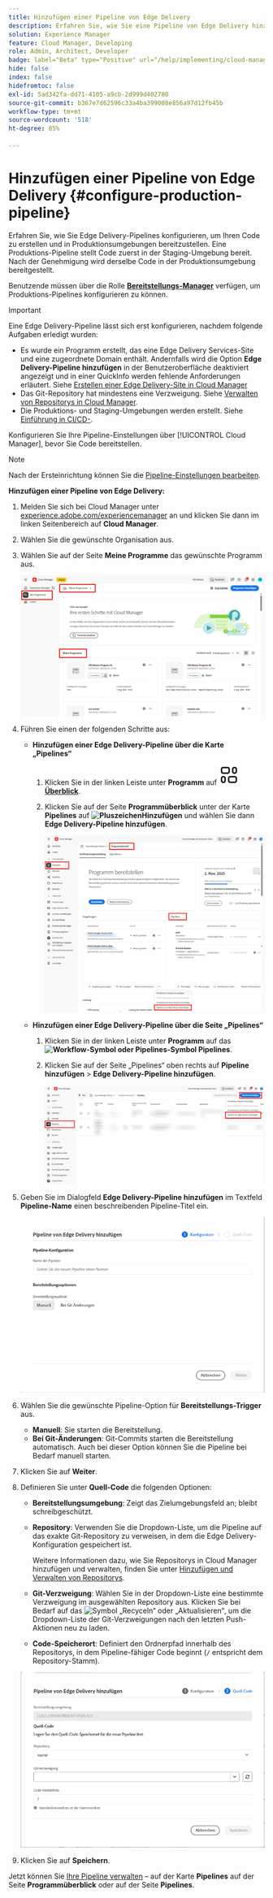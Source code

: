 ```yaml
---
title: Hinzufügen einer Pipeline von Edge Delivery
description: Erfahren Sie, wie Sie eine Pipeline von Edge Delivery hinzufügen, um Ihren Code zu erstellen und in Produktionsumgebungen bereitzustellen.
solution: Experience Manager
feature: Cloud Manager, Developing
role: Admin, Architect, Developer
badge: label="Beta" type="Positive" url="/help/implementing/cloud-manager/release-notes/current.md#gitlab-bitbucket"
hide: false
index: false
hidefromtoc: false
exl-id: 5ad342fa-dd71-4105-a9cb-2d999d402780
source-git-commit: b367e7d62596c33a4ba399008e856a97d12fb45b
workflow-type: tm+mt
source-wordcount: '518'
ht-degree: 85%

---
```


# Hinzufügen einer Pipeline von Edge Delivery {#configure-production-pipeline}

Erfahren Sie, wie Sie Edge Delivery-Pipelines konfigurieren, um Ihren Code zu erstellen und in Produktionsumgebungen bereitzustellen. Eine Produktions-Pipeline stellt Code zuerst in der Staging-Umgebung bereit. Nach der Genehmigung wird derselbe Code in der Produktionsumgebung bereitgestellt.

Benutzende müssen über die Rolle **[Bereitstellungs-Manager](/help/onboarding/cloud-manager-introduction.md#role-based-permissions)** verfügen, um Produktions-Pipelines konfigurieren zu können.

>[!IMPORTANT]
>
>Eine Edge Delivery-Pipeline lässt sich erst konfigurieren, nachdem folgende Aufgaben erledigt wurden:
>
>* Es wurde ein Programm erstellt, das eine Edge Delivery Services-Site und eine zugeordnete Domain enthält. Andernfalls wird die Option **Edge Delivery-Pipeline hinzufügen** in der Benutzeroberfläche deaktiviert angezeigt und in einer QuickInfo werden fehlende Anforderungen erläutert. Siehe [Erstellen einer Edge Delivery-Site in Cloud Manager](/help/implementing/cloud-manager/edge-delivery/create-edge-delivery-site.md)
>* Das Git-Repository hat mindestens eine Verzweigung. Siehe [Verwalten von Repositorys in Cloud Manager](/help/implementing/cloud-manager/managing-code/managing-repositories.md).
>* Die Produktions- und Staging-Umgebungen werden erstellt. Siehe [Einführung in CI/CD-](/help/implementing/cloud-manager/configuring-pipelines/introduction-ci-cd-pipelines.md).

<!-- CMGR‑69680 -->


Konfigurieren Sie Ihre Pipeline-Einstellungen über [!UICONTROL Cloud Manager], bevor Sie Code bereitstellen.

>[!NOTE]
>
>Nach der Ersteinrichtung können Sie die [Pipeline-Einstellungen bearbeiten](managing-pipelines.md).

**Hinzufügen einer Pipeline von Edge Delivery:**

1. Melden Sie sich bei Cloud Manager unter [experience.adobe.com/experiencemanager](https://my.cloudmanager.adobe.com/) an und klicken Sie dann im linken Seitenbereich auf **Cloud Manager**.

1. Wählen Sie die gewünschte Organisation aus.

1. Wählen Sie auf der Seite **Meine Programme** das gewünschte Programm aus.

   ![Die Seite „Meine Programme“ in Cloud Manager](/help/implementing/cloud-manager/configuring-pipelines/assets/my-programs.png)

1. Führen Sie einen der folgenden Schritte aus:

   * **Hinzufügen einer Edge Delivery-Pipeline über die Karte „Pipelines“**

      1. Klicken Sie in der linken Leiste unter **Programm** auf **![Überblickssymbol](/help/implementing/cloud-manager/configuring-pipelines/assets/overview.svg) [Überblick](/help/implementing/cloud-manager/navigation.md#my-programs)**.
      1. Klicken Sie auf der Seite **Programmüberblick** unter der Karte **Pipelines** auf **![Pluszeichen](https://spectrum.adobe.com/static/icons/workflow_18/Smock_Add_18_N.svg)Hinzufügen** und wählen Sie dann **Edge Delivery-Pipeline hinzufügen**.

         ![Die Karte „Pipelines“ auf der Seite „Programmüberblick“](/help/implementing/cloud-manager/configuring-pipelines/assets/pipelinescard-add-ed-pipeline.png)

   * **Hinzufügen einer Edge Delivery-Pipeline über die Seite „Pipelines“**

      1. Klicken Sie in der linken Leiste unter **Programm** auf das **![Workflow-Symbol oder Pipelines-Symbol](https://spectrum.adobe.com/static/icons/workflow_18/Smock_Workflow_18_N.svg) Pipelines**.
      1. Klicken Sie auf der Seite „Pipelines“ oben rechts auf **Pipeline hinzufügen** > **Edge Delivery-Pipeline hinzufügen**.

         ![Die Seite „Pipelines“ mit der Schaltfläche „Pipeline hinzufügen“](/help/implementing/cloud-manager/configuring-pipelines/assets/pipelinespage-add-ed-pipeline.png)

1. Geben Sie im Dialogfeld **Edge Delivery-Pipeline hinzufügen** im Textfeld **Pipeline-Name** einen beschreibenden Pipeline-Titel ein.

   ![Dialogfeld „Edge Delivery-Pipeline hinzufügen“](/help/implementing/cloud-manager/configuring-pipelines/assets/add-edge-delivery-pipeline-configuration.png)

1. Wählen Sie die gewünschte Pipeline-Option für **Bereitstellungs-Trigger** aus.

   * **Manuell**: Sie starten die Bereitstellung.
   * **Bei Git-Änderungen**: Git-Commits starten die Bereitstellung automatisch. Auch bei dieser Option können Sie die Pipeline bei Bedarf manuell starten.

1. Klicken Sie auf **Weiter**.

1. Definieren Sie unter **Quell-Code** die folgenden Optionen:

   * **Bereitstellungsumgebung**: Zeigt das Zielumgebungsfeld an; bleibt schreibgeschützt.

   * **Repository**: Verwenden Sie die Dropdown-Liste, um die Pipeline auf das exakte Git-Repository zu verweisen, in dem die Edge Delivery-Konfiguration gespeichert ist.

     Weitere Informationen dazu, wie Sie Repositorys in Cloud Manager hinzufügen und verwalten, finden Sie unter [Hinzufügen und Verwalten von Repositorys](/help/implementing/cloud-manager/managing-code/managing-repositories.md).

   * **Git-Verzweigung**: Wählen Sie in der Dropdown-Liste eine bestimmte Verzweigung im ausgewählten Repository aus. Klicken Sie bei Bedarf auf das ![Symbol „Recyceln“ oder „Aktualisieren“](https://spectrum.adobe.com/static/icons/workflow_18/Smock_Refresh_18_N.svg), um die Dropdown-Liste der Git-Verzweigungen nach den letzten Push-Aktionen neu zu laden.
   * **Code-Speicherort**: Definiert den Ordnerpfad innerhalb des Repositorys, in dem Pipeline-fähiger Code beginnt (`/` entspricht dem Repository-Stamm).

   ![Konfigurations-Pipeline](/help/implementing/cloud-manager/configuring-pipelines/assets/add-edge-delivery-pipeline-sourcecode.png)

1. Klicken Sie auf **Speichern**.

Jetzt können Sie [Ihre Pipeline verwalten](managing-pipelines.md) – auf der Karte **Pipelines** auf der Seite **Programmüberblick** oder auf der Seite **Pipelines**.
